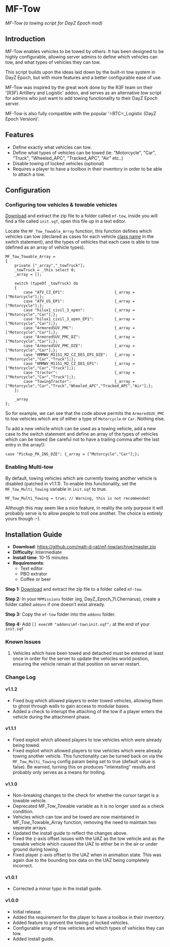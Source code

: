 MF-Tow
======
*MF-Tow (a towing script for DayZ Epoch mod)*

## Introduction ##

MF-Tow enables vehicles to be towed by others. It has been designed to be highly configurable, allowing server admins to define which vehicles can tow, and what types of vehicles they can tow. 

This script builds upon the ideas laid down by the built-in tow system in DayZ Epoch, but with more features and a better configurable ease of use. 

MF-Tow was inspired by the great work done by the R3F team on their '[R3F] Artillery and Logistic' addon, and serves as an alternative tow script for admins who just want to add towing functionality to their DayZ Epoch server. 

MF-Tow is also fully compatible with the popular '=BTC=_Logistic (DayZ Epoch Version)'.

## Features ##
- Define exactly what vehicles can tow.
- Define what types of vehicles can be towed (ie: "Motorcycle", "Car", "Truck", "Wheeled_APC", "Tracked_APC", "Air" etc..)
- Disable towing of locked vehicles (optional)
- Requires a player to have a toolbox in their inventory in order to be able to attach a tow.

## Configuration ##

### Configuring tow vehicles & towable vehicles ###

[Download](https://github.com/matt-d-rat/mf-tow/archive/master.zip) and extract the zip file to a folder called ```mf-tow```, inside you will find a file called ```init.sqf```, open this file up in a text editor.

Locate the ```MF_Tow_Towable_Array``` function, this function defines which vehicles can tow (declared as cases for each vehicle [class name](https://docs.google.com/spreadsheet/ccc?key=0AjNSjNkQ9qIVdHpCU0pXZVdfZmNZZFlpNHEwQUp2bVE&usp=sharing#gid=0) in the switch statement), and the types of vehicles that each case is able to tow (defined as an array of vehicle types).

```sqf
MF_Tow_Towable_Array =
{
    private ["_array","_towTruck"];
    _towTruck = _this select 0;
	_array = [];
	
	switch (typeOf _towTruck) do
	{
		case "ATV_CZ_EP1": 						{_array = ["Motorcycle"];};
		case "ATV_US_EP1": 						{_array = ["Motorcycle"];};
		case "hilux1_civil_3_open": 			{_array = ["Motorcycle","Car"];};
		case "hilux1_civil_3_open_EP1": 		{_array = ["Motorcycle","Car"];};
		case "ArmoredSUV_PMC":					{_array = ["Motorcycle","Car"];};
		case "ArmoredSUV_PMC_DZ": 				{_array = ["Motorcycle","Car"];};
		case "ArmoredSUV_PMC_DZE": 				{_array = ["Motorcycle","Car"];};
		case "HMMWV_M1151_M2_CZ_DES_EP1_DZE": 	{_array = ["Motorcycle","Car","Truck"];};
		case "HMMWV_M1151_M2_CZ_DES_EP1": 		{_array = ["Motorcycle","Car","Truck"];};
		case "tractor": 						{_array = ["Motorcycle","Car","Truck"];};
		case "TowingTractor":                   {_array = ["Motorcycle","Car","Truck","Wheeled_APC","Tracked_APC","Air"];};
	};
	
	_array
};
```
So for example, we can see that the code above permits the ```ArmoredSUV_PMC``` to tow vehicles which are of either a type of ```Motorcycle``` or ```Car```. Nothing else.

To add a new vehicle which can be used as a towing vehicle, add a new case to the switch statement and define an array of the types of vehicles which can be towed (be careful not to have a trailing comma after the last entry in the array!):

```sqf
case "Pickup_PK_INS_DZE": {_array = ["Motorcycle","Car"];};
```

### Enabling Multi-tow ###

By default, towing vehicles which are currently towing another vehicle is disabled (patched in v1.1.1). To enable this functionality, set the ```MF_Tow_Multi_Towing``` variable in ```init.sqf``` to true.

```sqf
MF_Tow_Multi_Towing = true; // Warning, this is not recommended!
```

Although this may seem like a nice feature, in reality the only purpose it will probably serve is to allow people to troll one another. The choice is entirely yours though :-).

## Installation Guide ##

- __Download__: https://github.com/matt-d-rat/mf-tow/archive/master.zip
- __Difficulty__: Intermediate
- __Install time__: 10-15 minutes
- __Requirements__:
    - Text editor
    - PBO extrator
    - Coffee or beer

__Step 1:__ [Download](https://github.com/matt-d-rat/mf-tow/archive/master.zip) and extract the zip file to a folder called ```mf-tow```.

__Step 2:__ In your ```MPMissions``` folder (eg, DayZ_Epoch_11.Chernarus), create a folder called ```addons``` if one doesn't exist already.

__Step 3:__ Copy the ```mf-tow``` folder into the ```addons``` folder.

__Step 4:__ Add ```[] execVM "addons\mf-tow\init.sqf";``` at the end of your ```init.sqf```


### Known Issues ###
1. Vehicles which have been towed and detached must be entered at least once in order for the server to update the vehicles world postion, ensuring the vehicle remain at that position on server restart.

### Change Log ###

#### v1.1.2 ###
- Fixed bug which allowed players to enter towed vehicles, allowing them to ghost through walls to gain access to modular bases.
- Added a check to interupt the attaching of the tow if a player enters the vehicle during the attachment phase.

#### v1.1.1 ###
- Fixed exploit which allowed players to tow vehicles which were already being towed.
- Fixed exploit which allowed players to tow vehicles which were already towing another vehicle. This functionality can be turned back on via the ```MF_Tow_Multi_Towing``` config param being set to true (default value is false). Be warned, turning this on produces "interesting" results and probably only serves as a means for trolling.

#### v1.1.0 ###
- Non-breaking changes to the check for whether the cursor target is a towable vehicle.
- Deprecated MF_Tow_Towable variable as it is no longer used as a check condition.
- Vehicles which can tow and be towed are now maintained in MF_Tow_Towable_Array function, removing the need to
maintain two seperate arrays.
- Updated the install guide to reflect the changes above.
- Fixed the z-axis offset issues with the UAZ as the tow vehicle and as the towable vehicle which caused the UAZ to either be in the air or under ground during towing.
- Fixed player z-axis offset to the UAZ when in animation state. This was again due to the bounding box data on the UAZ being completely incorrect.

#### v1.0.1 ###
- Corrected a minor typo in the install guide.

#### v1.0.0 ###
- Initial release.
- Added the requirement for the player to have a toolbox in their inventory.
- Added feature to prevent the towing of locked vehicles.
- Configurable array of tow vehicles and which types of vehicles they can tow.
- Added install guide.
